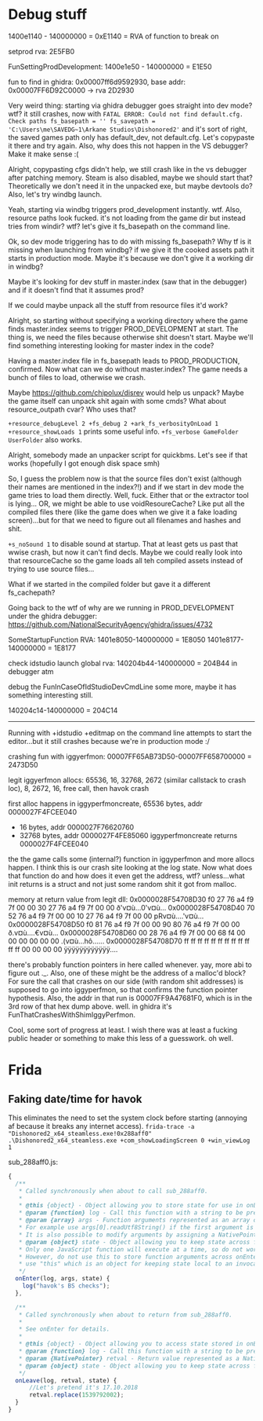 # Debug stuff

1400e1140 - 140000000 = 0xE1140 = RVA of function to break on

setprod rva: 2E5FB0

FunSettingProdDevelopment: 1400e1e50 - 140000000 = E1E50

fun to find in ghidra: 0x00007ff6d9592930, base addr: 0x00007FF6D92C0000 -> rva 2D2930

Very weird thing: starting via ghidra debugger goes straight into dev mode? wtf?
it still crashes, now with `FATAL ERROR: Could not find default.cfg. Check paths fs_basepath = '' fs_savepath = 'C:\Users\me\SAVEDG~1\Arkane Studios\Dishonored2'` and it's sort of right, the saved games path only has default_dev, not default.cfg. Let's copypaste it there and try again.
Also, why does this not happen in the VS debugger? Make it make sense :(

Alright, copypasting cfgs didn't help, we still crash like in the vs debugger after patching memory.
Steam is also disabled, maybe we should start that? Theoretically we don't need it in the unpacked exe, but maybe devtools do? Also, let's try windbg launch.

Yeah, starting via windbg triggers prod_development instantly. wtf. Also, resource paths look fucked. it's not loading from the game dir but instead tries from windir? wtf? let's give it fs_basepath on the command line.

Ok, so dev mode triggering has to do with missing fs_basepath? Why tf is it missing when launching from windbg? if we give it the cooked assets path it starts in production mode. Maybe it's because we don't give it a working dir in windbg?

Maybe it's looking for dev stuff in master.index (saw that in the debugger) and if it doesn't find that it assumes prod?

If we could maybe unpack all the stuff from resource files it'd work?

Alright, so starting without specifying a working directory where the game finds master.index seems to trigger PROD_DEVELOPMENT at start. The thing is, we need the files because otherwise shit doesn't start.
Maybe we'll find something interesting looking for master index in the code?

Having a master.index file in fs_basepath leads to PROD_PRODUCTION, confirmed.
Now what can we do without master.index? The game needs a bunch of files to load, otherwise we crash.

Maybe https://github.com/chipolux/disrev would help us unpack? Maybe the game itself can unpack shit again with some cmds? What about resource_outpath cvar? Who uses that?

`+resource_debugLevel 2 +fs_debug 2 +ark_fs_verbosityOnLoad 1 +resource_showLoads 1` prints some useful info.
`+fs_verbose GameFolder UserFolder` also works.

Alright, somebody made an unpacker script for quickbms. Let's see if that works (hopefully I got enough disk space smh)

So, I guess the problem now is that the source files don't exist (although their names are mentioned in the index?!) and if we start in dev mode the game tries to load them directly. Well, fuck. Either that or the extractor tool is lying...
OR, we might be able to use voidResoureCache? Like put all the compiled files there (like the game does when we give it a fake loading screen)...but for that we need to figure out all filenames and hashes and shit.


`+s_noSound 1` to disable sound at startup. That at least gets us past that wwise crash, but now it can't find decls. Maybe we could really look into that resourceCache so the game loads all teh compiled assets instead of trying to use source files...

What if we started in the compiled folder but gave it a different fs_cachepath?

Going back to the wtf of why are we running in PROD_DEVELOPMENT under the ghidra debugger: https://github.com/NationalSecurityAgency/ghidra/issues/4732

SomeStartupFunction RVA: 1401e8050-140000000 = 1E8050
1401e8177-140000000 = 1E8177

check idstudio launch global rva: 140204b44-140000000 = 204B44
in debugger atm 

debug the FunInCaseOfIdStudioDevCmdLine some more, maybe it has something interesting still.

140204c14-140000000 = 204C14


---------------------------------------------------------------

Running with +idstudio +editmap on the command line attempts to start the editor...but it still crashes because we're in production mode :/

crashing fun with iggyerfmon: 00007FF65AB73D50-00007FF658700000 = 2473D50

legit iggyerfmon allocs: 65536, 16, 32768, 2672 (similar callstack to crash loc), 8, 2672, 16, free call, then havok crash

first alloc happens in iggyperfmoncreate, 65536 bytes, addr 0000027F4FCEE040
- 16 bytes, addr 0000027F76620760
- 32768 bytes, addr 0000027F4FE85060
iggyperfmoncreate returns 0000027F4FCEE040

the the game calls some (internal?) function in iggyperfmon and more allocs happen. I think this is our crash site looking at the log state. Now what does that function do and how does it even get the address, wtf?
unless...what init returns is a struct and not just some random shit it got from malloc.

memory at return value from legit dll:
0x0000028F54708D30  f0 27 76 a4 f9 7f 00 00 30 27 76 a4 f9 7f 00 00  ð'v¤ù...0'v¤ù...
0x0000028F54708D40  70 52 76 a4 f9 7f 00 00 10 27 76 a4 f9 7f 00 00  pRv¤ù....'v¤ù...
0x0000028F54708D50  f0 81 76 a4 f9 7f 00 00 90 80 76 a4 f9 7f 00 00  ð.v¤ù....€v¤ù...
0x0000028F54708D60  00 28 76 a4 f9 7f 00 00 68 f4 00 00 00 00 00 00  .(v¤ù...hô......
0x0000028F54708D70  ff ff ff ff ff ff ff ff ff ff ff ff 00 00 00 00  ÿÿÿÿÿÿÿÿÿÿÿÿ....

there's probably function pointers in here called whenever. yay, more abi to figure out ._.
Also, one of these might be the address of a malloc'd block?
For sure the call that crashes on our side (with random shit addresses) is supposed to go into iggyperfmon, so that confirms the function pointer hypothesis. Also, the addr in that run is 00007FF9A47681F0, which is in the 3rd row of that hex dump above. well. in ghidra it's FunThatCrashesWithShimIggyPerfmon.

Cool, some sort of progress at least. I wish there was at least a fucking public header or something to make this less of a guesswork. oh well.

# Frida

## Faking date/time for havok

This eliminates the need to set the system clock before starting (annoying af because it breaks any internet access).
`frida-trace -a "Dishonored2_x64_steamless.exe!0x288aff0" .\Dishonored2_x64_steamless.exe +com_showLoadingScreen 0 +win_viewLog 1`

sub_288aff0.js:
```js
{
  /**
   * Called synchronously when about to call sub_288aff0.
   *
   * @this {object} - Object allowing you to store state for use in onLeave.
   * @param {function} log - Call this function with a string to be presented to the user.
   * @param {array} args - Function arguments represented as an array of NativePointer objects.
   * For example use args[0].readUtf8String() if the first argument is a pointer to a C string encoded as UTF-8.
   * It is also possible to modify arguments by assigning a NativePointer object to an element of this array.
   * @param {object} state - Object allowing you to keep state across function calls.
   * Only one JavaScript function will execute at a time, so do not worry about race-conditions.
   * However, do not use this to store function arguments across onEnter/onLeave, but instead
   * use "this" which is an object for keeping state local to an invocation.
   */
  onEnter(log, args, state) {
    log("havok's BS checks");
  },

  /**
   * Called synchronously when about to return from sub_288aff0.
   *
   * See onEnter for details.
   *
   * @this {object} - Object allowing you to access state stored in onEnter.
   * @param {function} log - Call this function with a string to be presented to the user.
   * @param {NativePointer} retval - Return value represented as a NativePointer object.
   * @param {object} state - Object allowing you to keep state across function calls.
   */
  onLeave(log, retval, state) {
	  //Let's pretend it's 17.10.2018
	  retval.replace(1539792002);
  }
}
```